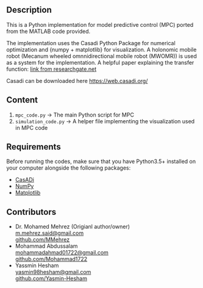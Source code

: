 ## Description
This is a Python implementation for model predictive control (MPC) ported from the MATLAB code provided.


The implementation uses the Casadi Python Package for numerical optimization and {numpy + matplotlib} for visualization. 
A holonomic mobile robot (Mecanum wheeled omnnidirectional mobile robot (MWOMR)) is used as a system for the implementation. 
A helpful paper explaining the transfer function: [link from researchgate.net](https://www.researchgate.net/publication/334319114_Model_Predictive_Control_for_a_Mecanum-wheeled_robot_in_Dynamical_Environments)


Casadi can be downloaded here https://web.casadi.org/


## Content
1. `mpc_code.py` &rightarrow; The main Python script for MPC
2. `simulation_code.py` &rightarrow; A helper file implementing the visualization used in MPC code

## Requirements
Before running the codes, make sure that you have Python3.5+ installed on your computer alongside the following packages:
- [CasADi](https://web.casadi.org/get/)
- [NumPy](https://numpy.org/install/)
- [Matplotlib](https://matplotlib.org/users/installing.html)

## Contributors
- Dr. Mohamed Mehrez (Origianl author/owner) </br>
  m.mehrez.said@gmail.com  </br>
  [github.com/MMehrez](github.com/MMehrez) </br>
- Mohammad Abdussalam </br>
  mohammadahmad01722@gmail.com </br>
  [github.com/Mohammad1722](github.com/Mohammad1722)
- Yassmin Hesham </br>
  yasmin98hesham@gmail.com </br>
  [github.com/Yasmin-Hesham](github.com/Yasmin-Hesham)
